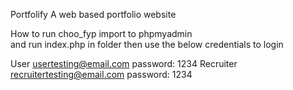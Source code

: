 Portfolify A web based portfolio website


How to run choo_fyp import to phpmyadmin  
and run index.php in folder then use the below credentials to login

User usertesting@email.com password: 1234
Recruiter recruitertesting@email.com password: 1234
